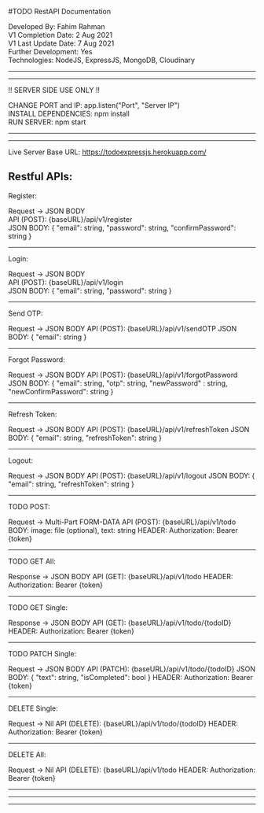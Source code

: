 
#TODO RestAPI Documentation

Developed By: Fahim Rahman<br>
V1 Completion Date: 2 Aug 2021<br>
V1 Last Update Date: 7 Aug 2021<br>
Further Development: Yes<br>
Technologies: NodeJS, ExpressJS, MongoDB, Cloudinary

---------------------------------------------------------
---------------------------------------------------------

!! SERVER SIDE USE ONLY !!

CHANGE PORT and IP: app.listen("Port", "Server IP")<br>
INSTALL DEPENDENCIES: npm install<br>
RUN SERVER: npm start

---------------------------------------------------------
---------------------------------------------------------

Live Server Base URL: https://todoexpressjs.herokuapp.com/

Restful APIs:
---------------------------------------------------------

Register:

Request -> JSON BODY<br>
API (POST): {baseURL}/api/v1/register<br>
JSON BODY: { "email": string, "password": string, "confirmPassword": string }

---------------------------------------------------------

Login:

Request -> JSON BODY<br>
API (POST): {baseURL}/api/v1/login<br>
JSON BODY: { "email": string, "password": string }

---------------------------------------------------------

Send OTP:

Request -> JSON BODY
API (POST): {baseURL}/api/v1/sendOTP
JSON BODY: { "email": string }

---------------------------------------------------------

Forgot Password:

Request -> JSON BODY
API (POST): {baseURL}/api/v1/forgotPassword
JSON BODY: { "email": string, "otp": string, "newPassword" : string, "newConfirmPassword": string }

---------------------------------------------------------

Refresh Token:

Request -> JSON BODY
API (POST): {baseURL}/api/v1/refreshToken
JSON BODY: { "email": string, "refreshToken": string }

---------------------------------------------------------

Logout:

Request -> JSON BODY
API (POST): {baseURL}/api/v1/logout
JSON BODY: { "email": string, "refreshToken": string }

---------------------------------------------------------

TODO POST: 

Request -> Multi-Part FORM-DATA
API (POST): {baseURL}/api/v1/todo
BODY: image: file (optional), text: string
HEADER: Authorization: Bearer {token}

---------------------------------------------------------

TODO GET All:

Response -> JSON BODY
API (GET): {baseURL}/api/v1/todo
HEADER: Authorization: Bearer {token} 

---------------------------------------------------------

TODO GET Single: 

Response -> JSON BODY
API (GET): {baseURL}/api/v1/todo/{todoID}
HEADER: Authorization: Bearer {token}

---------------------------------------------------------

TODO PATCH Single: 

Request -> JSON BODY
API (PATCH): {baseURL}/api/v1/todo/{todoID}
JSON BODY: { "text": string, "isCompleted": bool }
HEADER: Authorization: Bearer {token}

---------------------------------------------------------

DELETE Single: 

Request -> Nil
API (DELETE): {baseURL}/api/v1/todo/{todoID}
HEADER: Authorization: Bearer {token}

---------------------------------------------------------

DELETE All: 

Request -> Nil
API (DELETE): {baseURL}/api/v1/todo
HEADER: Authorization: Bearer {token} 

---------------------------------------------------------


---------------------------------------------------------
---------------------------------------------------------
